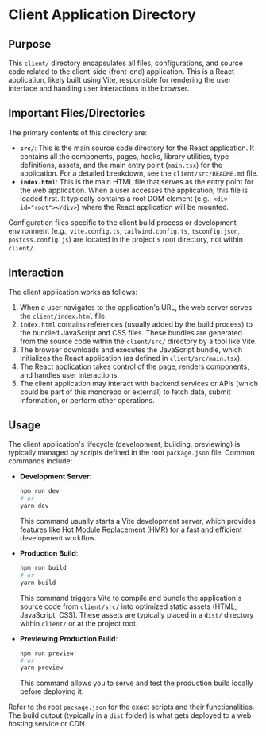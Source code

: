 # Client Application Directory

## Purpose

This `client/` directory encapsulates all files, configurations, and source code related to the client-side (front-end) application. This is a React application, likely built using Vite, responsible for rendering the user interface and handling user interactions in the browser.

## Important Files/Directories

The primary contents of this directory are:

- **`src/`**: This is the main source code directory for the React application. It contains all the components, pages, hooks, library utilities, type definitions, assets, and the main entry point (`main.tsx`) for the application. For a detailed breakdown, see the `client/src/README.md` file.
- **`index.html`**: This is the main HTML file that serves as the entry point for the web application. When a user accesses the application, this file is loaded first. It typically contains a root DOM element (e.g., `<div id="root"></div>`) where the React application will be mounted.

Configuration files specific to the client build process or development environment (e.g., `vite.config.ts`, `tailwind.config.ts`, `tsconfig.json`, `postcss.config.js`) are located in the project's root directory, not within `client/`.

## Interaction

The client application works as follows:
1. When a user navigates to the application's URL, the web server serves the `client/index.html` file.
2. `index.html` contains references (usually added by the build process) to the bundled JavaScript and CSS files. These bundles are generated from the source code within the `client/src/` directory by a tool like Vite.
3. The browser downloads and executes the JavaScript bundle, which initializes the React application (as defined in `client/src/main.tsx`).
4. The React application takes control of the page, renders components, and handles user interactions.
5. The client application may interact with backend services or APIs (which could be part of this monorepo or external) to fetch data, submit information, or perform other operations.

## Usage

The client application's lifecycle (development, building, previewing) is typically managed by scripts defined in the root `package.json` file. Common commands include:

- **Development Server**:
  ```bash
  npm run dev
  # or
  yarn dev
  ```
  This command usually starts a Vite development server, which provides features like Hot Module Replacement (HMR) for a fast and efficient development workflow.

- **Production Build**:
  ```bash
  npm run build
  # or
  yarn build
  ```
  This command triggers Vite to compile and bundle the application's source code from `client/src/` into optimized static assets (HTML, JavaScript, CSS). These assets are typically placed in a `dist/` directory within `client/` or at the project root.

- **Previewing Production Build**:
  ```bash
  npm run preview
  # or
  yarn preview
  ```
  This command allows you to serve and test the production build locally before deploying it.

Refer to the root `package.json` for the exact scripts and their functionalities.
The build output (typically in a `dist` folder) is what gets deployed to a web hosting service or CDN.
